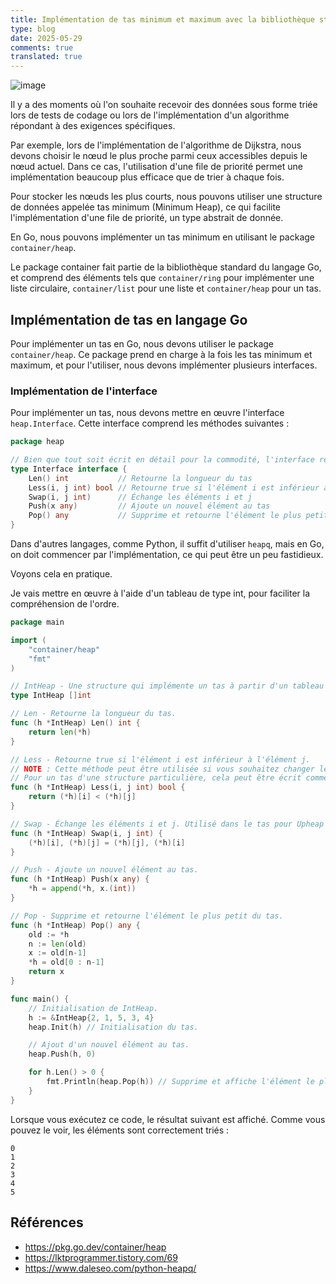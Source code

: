 ```yaml
---
title: Implémentation de tas minimum et maximum avec la bibliothèque standard en Golang
type: blog
date: 2025-05-29
comments: true
translated: true
---
```


![image](/images/go/container-heap-1748486874223.png)

Il y a des moments où l'on souhaite recevoir des données sous forme triée lors de tests de codage ou lors de l'implémentation d'un algorithme répondant à des exigences spécifiques.

Par exemple, lors de l'implémentation de l'algorithme de Dijkstra, nous devons choisir le nœud le plus proche parmi ceux accessibles depuis le nœud actuel. Dans ce cas, l'utilisation d'une file de priorité permet une implémentation beaucoup plus efficace que de trier à chaque fois.

Pour stocker les nœuds les plus courts, nous pouvons utiliser une structure de données appelée tas minimum (Minimum Heap), ce qui facilite l'implémentation d'une file de priorité, un type abstrait de donnée.

En Go, nous pouvons implémenter un tas minimum en utilisant le package `container/heap`.

Le package container fait partie de la bibliothèque standard du langage Go, et comprend des éléments tels que `container/ring` pour implémenter une liste circulaire, `container/list` pour une liste et `container/heap` pour un tas.

## Implémentation de tas en langage Go

Pour implémenter un tas en Go, nous devons utiliser le package `container/heap`. Ce package prend en charge à la fois les tas minimum et maximum, et pour l'utiliser, nous devons implémenter plusieurs interfaces.

### Implémentation de l'interface

Pour implémenter un tas, nous devons mettre en œuvre l'interface `heap.Interface`. Cette interface comprend les méthodes suivantes :
```go
package heap

// Bien que tout soit écrit en détail pour la commodité, l'interface réelle intègre sort.Interface.
type Interface interface {
    Len() int           // Retourne la longueur du tas
    Less(i, j int) bool // Retourne true si l'élément i est inférieur à l'élément j
    Swap(i, j int)      // Échange les éléments i et j
    Push(x any)         // Ajoute un nouvel élément au tas
    Pop() any           // Supprime et retourne l'élément le plus petit du tas
}
```

Dans d'autres langages, comme Python, il suffit d'utiliser `heapq`, mais en Go, on doit commencer par l'implémentation, ce qui peut être un peu fastidieux.

Voyons cela en pratique.

Je vais mettre en œuvre à l'aide d'un tableau de type int, pour faciliter la compréhension de l'ordre.

```go
package main

import (
	"container/heap"
	"fmt"
)

// IntHeap - Une structure qui implémente un tas à partir d'un tableau de type int.
type IntHeap []int

// Len - Retourne la longueur du tas.
func (h *IntHeap) Len() int {
	return len(*h)
}

// Less - Retourne true si l'élément i est inférieur à l'élément j.
// NOTE : Cette méthode peut être utilisée si vous souhaitez changer le critère de tri.
// Pour un tas d'une structure particulière, cela peut être écrit comme suit : `(*h)[i].Field < (*h)[j].Field`.
func (h *IntHeap) Less(i, j int) bool {
	return (*h)[i] < (*h)[j]
}

// Swap - Échange les éléments i et j. Utilisé dans le tas pour Upheap et Downheap.
func (h *IntHeap) Swap(i, j int) {
	(*h)[i], (*h)[j] = (*h)[j], (*h)[i]
}

// Push - Ajoute un nouvel élément au tas.
func (h *IntHeap) Push(x any) {
	*h = append(*h, x.(int))
}

// Pop - Supprime et retourne l'élément le plus petit du tas.
func (h *IntHeap) Pop() any {
	old := *h
	n := len(old)
	x := old[n-1]
	*h = old[0 : n-1]
	return x
}

func main() {
	// Initialisation de IntHeap.
	h := &IntHeap{2, 1, 5, 3, 4}
	heap.Init(h) // Initialisation du tas.

	// Ajout d'un nouvel élément au tas.
	heap.Push(h, 0)

	for h.Len() > 0 {
		fmt.Println(heap.Pop(h)) // Supprime et affiche l'élément le plus petit du tas.
	}
}
```

Lorsque vous exécutez ce code, le résultat suivant est affiché. Comme vous pouvez le voir, les éléments sont correctement triés :
```
0
1
2
3
4
5
```

## Références
- https://pkg.go.dev/container/heap
- https://lktprogrammer.tistory.com/69
- https://www.daleseo.com/python-heapq/